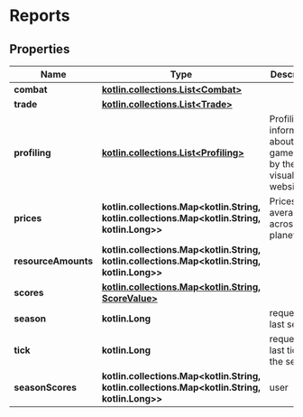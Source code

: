 
# Reports

## Properties
Name | Type | Description | Notes
------------ | ------------- | ------------- | -------------
**combat** | [**kotlin.collections.List&lt;Combat&gt;**](Combat.md) |  | 
**trade** | [**kotlin.collections.List&lt;Trade&gt;**](Trade.md) |  | 
**profiling** | [**kotlin.collections.List&lt;Profiling&gt;**](Profiling.md) | Profiling information about the game. Used by the visualization website. | 
**prices** | **kotlin.collections.Map&lt;kotlin.String, kotlin.collections.Map&lt;kotlin.String, kotlin.Long&gt;&gt;** | Prices are average across all planets. | 
**resourceAmounts** | **kotlin.collections.Map&lt;kotlin.String, kotlin.collections.Map&lt;kotlin.String, kotlin.Long&gt;&gt;** |  | 
**scores** | [**kotlin.collections.Map&lt;kotlin.String, ScoreValue&gt;**](ScoreValue.md) |  | 
**season** | **kotlin.Long** | requested / last season | 
**tick** | **kotlin.Long** | requested / last tick in the season | 
**seasonScores** | **kotlin.collections.Map&lt;kotlin.String, kotlin.collections.Map&lt;kotlin.String, kotlin.Long&gt;&gt;** | user |  [optional]



